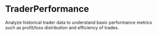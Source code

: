# TraderPerformance
Analyze historical trader data to understand basic performance metrics such as profit/loss distribution and efficiency of trades.
